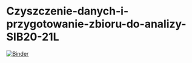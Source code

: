 # Czyszczenie-danych-i-przygotowanie-zbioru-do-analizy-SIB20-21L
[![Binder](https://mybinder.org/badge_logo.svg)](https://mybinder.org/v2/gh/jarekkudelko/Czyszczenie-danych-i-przygotowanie-zbioru-do-analizy-SIB20-21L/master)
